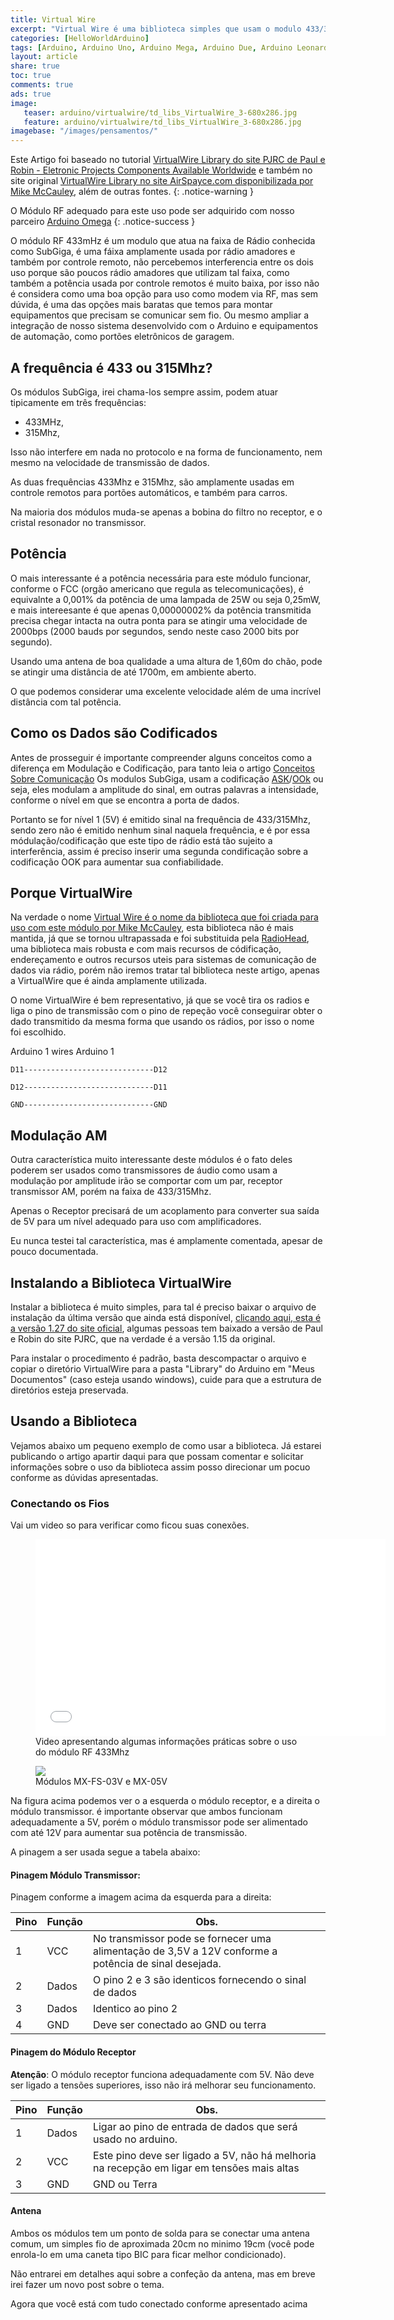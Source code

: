 ```yaml
---
title: Virtual Wire
excerpt: "Virtual Wire é uma biblioteca simples que usam o modulo 433/315Mhz (modulos subgiga), para criar um link de dados entre dois microcontroladores, e apesar de obsoleta ainda é uma das melhores escolha para projetos domésticos ou meso de pequeno porte."
categories: [HelloWorldArduino]
tags: [Arduino, Arduino Uno, Arduino Mega, Arduino Due, Arduino Leonardo, Virtual Wire, SubGiga]
layout: article
share: true
toc: true
comments: true
ads: true
image:
   teaser: arduino/virtualwire/td_libs_VirtualWire_3-680x286.jpg
   feature: arduino/virtualwire/td_libs_VirtualWire_3-680x286.jpg
imagebase: "/images/pensamentos/"
---
```


Este Artigo foi baseado no tutorial 
[VirtualWire Library  do site PJRC de Paul e Robin - Eletronic Projects Components Available Worldwide](https://www.pjrc.com/teensy/td_libs_VirtualWire.html)
e também no site original 
[VirtualWire Library no site AirSpayce.com disponibilizada por Mike McCauley](http://www.airspayce.com/mikem/arduino/VirtualWire/), além de outras fontes.
{: .notice-warning }

O Módulo RF adequado para este uso pode ser adquirido com nosso parceiro [Arduino Omega](http://www.arduinomega.com.br)
{: .notice-success }

O módulo RF 433mHz é um modulo que atua na faixa de Rádio conhecida como SubGiga, é uma fáixa amplamente
usada por rádio amadores e também por controle remoto, não percebemos interferencia entre os dois uso
porque são poucos rádio amadores que utilizam tal faixa, como também a potência usada por controle
remotos é muito baixa, por isso não é considera como uma boa opção para uso como modem via RF, mas sem 
dúvida, é uma das opções mais baratas que temos para montar equipamentos que precisam se comunicar sem fio. 
Ou mesmo ampliar a integração de nosso sistema desenvolvido com o Arduino e equipamentos de automação, 
como portões eletrônicos de garagem.

## A frequência é 433 ou 315Mhz?

Os módulos SubGiga, irei chama-los sempre assim, podem atuar tipicamente em três frequências:

 * 433MHz, 
 * 315Mhz, 
 
Isso não interfere em nada no protocolo e na forma de funcionamento, nem mesmo na velocidade de transmissão
de dados.

As duas frequências 433Mhz e 315Mhz, são amplamente usadas em controle remotos para portões automáticos, e
também para carros.

Na maioria dos módulos muda-se apenas a bobina do filtro no receptor, e o cristal resonador no transmissor.

## Potência

O mais interessante é a potência necessária para este módulo funcionar, conforme o FCC (orgão americano que 
regula as telecomunicações), é equivalnte a 0,001% da potência de uma lampada de 25W ou seja 0,25mW, e mais
intereesante é que apenas 0,00000002% da potência transmitida precisa chegar intacta na outra ponta para se
atingir uma velocidade de 2000bps (2000 bauds por segundos, sendo neste caso 2000 bits por segundo).

Usando uma antena de boa qualidade a uma altura de 1,60m do chão, pode se atingir uma distância de até 1700m,
em ambiente aberto.

O que podemos considerar uma excelente velocidade além de uma incrível distância com tal potência.

## Como os Dados são Codificados

Antes de prosseguir é importante compreender alguns conceitos como a diferença em Modulação e Codificação, 
para tanto leia o artigo [Conceitos Sobre Comunicação](/basicaodaeletronica/Conceitos_de_Comunicacao/)
Os modulos SubGiga, usam a codificação [ASK](/basicaodaeletronica/Modulacao_ASK/)/[OOk](/basicaodaeletronica/Codificacao_OOK/) 
ou seja, eles modulam a amplitude do sinal, em outras
palavras a intensidade, conforme o nível em que se encontra a porta de dados.

Portanto se for nível 1 (5V) é emitido sinal na frequência de 433/315Mhz, sendo zero não é emitido nenhum 
sinal naquela frequência, e é por essa módulação/codificação que este tipo de rádio está tão sujeito a 
interferência, assim é preciso inserir uma segunda condificação sobre a codificação OOK para aumentar sua 
confiabilidade.  

## Porque VirtualWire

Na verdade o nome [Virtual Wire é o nome da biblioteca que foi criada para uso com este módulo por Mike McCauley](http://www.airspayce.com/mikem/arduino/VirtualWire/),
esta biblioteca não é mais mantida, já que se tornou ultrapassada e foi substituida pela [RadioHead](http://www.airspayce.com/mikem/arduino/RadioHead/),
uma biblioteca mais robusta e com mais recursos de códificação, endereçamento e outros recursos uteis para sistemas
de comunicação de dados via rádio, porém não iremos tratar tal biblioteca neste artigo, apenas a VirtualWire que é 
ainda amplamente utilizada.

O nome VirtualWire é bem representativo, já que se você tira os radios e liga o pino de transmissão com o pino de repeção
você conseguirar obter o dado transmitido da mesma forma que usando os rádios, por isso o nome foi escolhido.


Arduino 1         wires         Arduino 1

    D11-----------------------------D12

    D12-----------------------------D11

    GND-----------------------------GND
    
    
## Modulação AM

Outra característica muito interessante deste módulos é o fato deles poderem ser usados como transmissores de áudio
como usam a modulação por amplitude irão se comportar com um par, receptor transmissor AM, porém na faixa de 433/315Mhz.

Apenas o Receptor precisará de um acoplamento para converter sua saída de 5V para um nível adequado para uso com amplificadores.

Eu nunca testei tal característica, mas é amplamente comentada, apesar de pouco documentada.

## Instalando a Biblioteca VirtualWire

Instalar a biblioteca é muito simples, para tal é preciso baixar o arquivo de instalação da última versão que ainda 
está disponível, [clicando aqui, esta é a versão 1.27 do site oficial](http://www.airspayce.com/mikem/arduino/VirtualWire/VirtualWire-1.27.zip), 
algumas pessoas tem baixado a versão de Paul e Robin do site PJRC, que na verdade é a versão 1.15 da original.

Para instalar o procedimento é padrão, basta descompactar o arquivo e copiar o diretório VirtualWire para a pasta
"Library" do Arduino em "Meus Documentos" (caso esteja usando windows), cuide para que a estrutura de diretórios esteja
preservada.

## Usando a Biblioteca

Vejamos abaixo um pequeno exemplo de como usar a biblioteca.  Já estarei publicando o artigo apartir daqui
para que possam comentar e solicitar informações sobre o uso da biblioteca assim posso direcionar um pocuo 
conforme as dúvidas apresentadas.   

### Conectando os Fios

Vai um video so para verificar como ficou suas conexões.

<figure>
<iframe width="560" height="315" src="//www.youtube.com/embed/x-aBEU_jnmI" frameborder="0" allowfullscreen></iframe>
<figcaption>Video apresentando algumas informações práticas sobre o uso do módulo RF 433Mhz</figcaption>
</figure>

<figure>
<img src="{{ site.url }}/arduino/virtualwire/MX-FS-03V_MX-05V-400x190.jpg" />
<figcaption>Módulos MX-FS-03V e MX-05V</figcaption>
</figure>

Na figura acima podemos ver o a esquerda o módulo receptor, e a direita o módulo transmissor.
é importante observar que ambos funcionam adequadamente a 5V, porém o módulo transmissor pode ser alimentado
com até 12V para aumentar sua potência de transmissão.

A pinagem a ser usada segue a tabela abaixo:

#### Pinagem Módulo Transmissor:

Pinagem conforme a imagem acima da esquerda para a direita:

| Pino | Função | Obs. |
| ---- | ------ | ---- | 
|  1   | VCC    | No transmissor pode se fornecer uma alimentação de 3,5V a 12V conforme a potência de sinal desejada. |
|  2   | Dados  | O pino 2 e 3 são identicos fornecendo o sinal de dados |
|  3   | Dados  | Identico ao pino 2 |
|  4   | GND    | Deve ser conectado ao GND ou terra |

#### Pinagem do Módulo Receptor 

**Atenção**: O módulo receptor funciona adequadamente com 5V. Não deve ser ligado a tensões
superiores, isso não irá melhorar seu funcionamento.

| Pino | Função | Obs. |
| ---- | ------ | ---- | 
|  1   | Dados  | Ligar ao pino de entrada de dados que será usado no arduino. |
|  2   | VCC    | Este pino deve ser ligado a 5V, não há melhoria na recepção em ligar em tensões mais altas |
|  3   | GND    | GND ou Terra |

#### Antena

Ambos os módulos tem um ponto de solda para se conectar uma antena comum, um simples
fio de aproximada 20cm no minimo 19cm (você pode enrola-lo em uma caneta tipo BIC para
ficar melhor condicionado).

Não entrarei em detalhes aqui sobre a confeção da antena, mas em breve irei fazer um 
novo post sobre o tema. 




Agora que você está com tudo conectado conforme apresentado acima